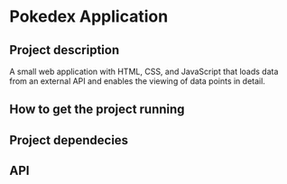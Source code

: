 # Pokedex Application

## Project description
A small web application with HTML, CSS, and JavaScript that loads data from an external API and enables the viewing of data points in detail.

## How to get the project running

## Project dependecies

## API